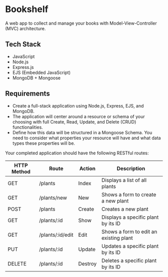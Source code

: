 # Bookshelf
A web app to collect and manage your books with Model-View-Controller (MVC) architecture.

## Tech Stack
- JavaScript
- Node.js
- Express.js
- EJS (Embedded JavaScript)
- MongoDB + Mongoose

## Requirements
- Create a full-stack application using Node.js, Express, EJS, and MongoDB.
- The application will center around a resource or schema of your choosing with full Create, Read, Update, and Delete (CRUD) functionalities.
- Define how this data will be structured in a Mongoose Schema. You need to consider what properties your resource will have and what data types these properties will be.

Your completed application should have the following RESTful routes:

| HTTP Method |      Route       |  Action |             Description                |
| ----------- | ---------------- | ------- | -------------------------------------- |
| GET         | /plants          | Index   | Displays a list of all plants          |
| GET         | /plants/new      | New     | Shows a form to create a new plant     |
| POST        | /plants          | Create  | Creates a new plant                    |
| GET         | /plants/:id      | Show    | Displays a specific plant by its ID    |
| GET         | /plants/:id/edit | Edit    | Shows a form to edit an existing plant |
| PUT         | /plants/:id      | Update  | Updates a specific plant by its ID     |
| DELETE      | /plants/:id      | Destroy | Deletes a specific plant by its ID     |
